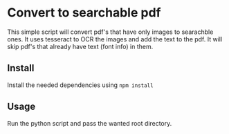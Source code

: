 # Convert to searchable pdf
This simple script will convert pdf's that have only images to searachble ones. It uses tesseract to OCR the images and add the text to the pdf. It will skip pdf's that already have text (font info) in them.

## Install
Install the needed dependencies using `npm install`

## Usage
Run the python script and pass the wanted root directory.
